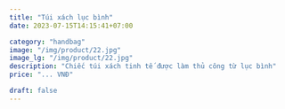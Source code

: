 ```yaml
---
title: "Túi xách lục bình"
date: 2023-07-15T14:15:41+07:00

category: "handbag" 
image: "/img/product/22.jpg"
image_lg: "/img/product/22.jpg"
description: "Chiếc túi xách tinh tế được làm thủ công từ lục bình"
price: "... VNĐ"

draft: false
---
```

